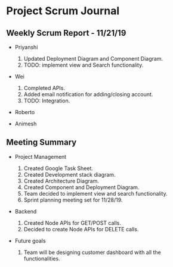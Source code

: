 # Project Scrum Journal
## Weekly Scrum Report - 11/21/19

* Priyanshi
  1. Updated Deployment Diagram and Component Diagram.
  2. TODO: implement view and Search functionality.
  

* Wei
  1. Completed APIs.
  2. Added email notification for adding/closing account.
  3. TODO: Integration.

* Roberto


* Animesh

## Meeting Summary

* Project Management
  1. Created Google Task Sheet.
  2. Created Development stack diagram.
  3. Created Architecture Diagram.
  4. Created Component and Deployment Diagram.
  5. Team decided to implement view and search functionality.
  6. Sprint planning meeting set for 11/28/19.
* Backend
  1. Created Node APIs for GET/POST calls.
  2. Decided to create Node APIs for DELETE calls.
  
* Future goals
  1. Team will be designing customer dashboard with all the functionalities.
